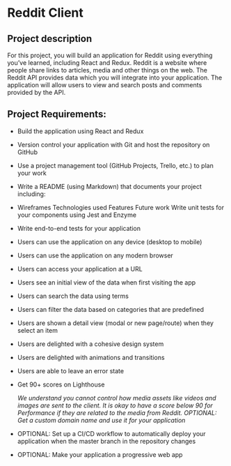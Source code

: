 # Reddit Client

## Project description

For this project, you will build an application for Reddit using everything you’ve learned, including React and Redux. Reddit is a website where people share links to articles, media and other things on the web. The Reddit API provides data which you will integrate into your application. The application will allow users to view and search posts and comments provided by the API.

## Project Requirements: 

* Build the application using React and Redux

* Version control your application with Git and host the repository on GitHub

* Use a project management tool (GitHub Projects, Trello, etc.) to plan your work

* Write a README (using Markdown) that documents your project including:

* Wireframes Technologies used Features Future work Write unit tests for your components using Jest and Enzyme

* Write end-to-end tests for your application

* Users can use the application on any device (desktop to mobile)

* Users can use the application on any modern browser

* Users can access your application at a URL

* Users see an initial view of the data when first visiting the app

* Users can search the data using terms

* Users can filter the data based on categories that are predefined

* Users are shown a detail view (modal or new page/route) when they select an item

* Users are delighted with a cohesive design system

* Users are delighted with animations and transitions

* Users are able to leave an error state

* Get 90+ scores on Lighthouse

   *We understand you cannot control how media assets like videos and images are sent to the client. It is okay to have a score below 90 for Performance if they are related to the media from Reddit. OPTIONAL: Get a custom domain name and use it for your application*

* OPTIONAL: Set up a CI/CD workflow to automatically deploy your application when the master branch in the repository changes

* OPTIONAL: Make your application a progressive web app
